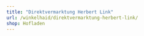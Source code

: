 ```yaml
---
title: "Direktvermarktung Herbert Link"
url: /winkelhaid/direktvermarktung-herbert-link/
shop: Hofladen
---
```


